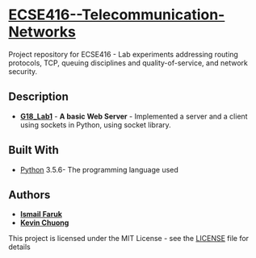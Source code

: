 # [ECSE416--Telecommunication-Networks](https://www.mcgill.ca/study/2020-2021/courses/ecse-416)

Project repository for ECSE416 - Lab experiments addressing routing protocols, TCP, queuing disciplines and quality-of-service, and network security.

## Description

*	[**G18_Lab1**](LAB_1/416Experiment1.pdf) - **A basic Web Server** - Implemented a server and a client using sockets in Python, using socket library.

## Built With

* [Python](https://www.python.org/) 3.5.6- The programming language used

## Authors

* [**Ismail Faruk**](https://github.com/ismailfaruk)
* [**Kevin Chuong**](https://github.com/kevinch8)

This project is licensed under the MIT License - see the [LICENSE](LICENSE) file for details
